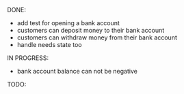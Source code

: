 

DONE:
 - add test for opening a bank account
 - customers can deposit money to their bank account
 - customers can withdraw money from their bank account
 - handle needs state too


IN PROGRESS:

 - bank account balance can not be negative

TODO:

